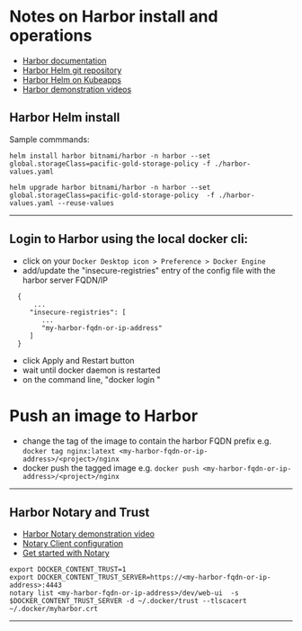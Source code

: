 # Notes on Harbor install and operations

- [Harbor documentation](https://docs.pivotal.io/partners/vmware-harbor/using.html)
- [Harbor Helm git repository](https://github.com/goharbor/harbor-helm)
- [Harbor Helm on Kubeapps](https://hub.kubeapps.com/charts/bitnami/harbor)
- [Harbor demonstration videos](https://github.com/goharbor/harbor/wiki/)

## Harbor Helm install

Sample commmands:

`helm install harbor bitnami/harbor -n harbor --set global.storageClass=pacific-gold-storage-policy -f ./harbor-values.yaml`

`helm upgrade harbor bitnami/harbor -n harbor --set global.storageClass=pacific-gold-storage-policy  -f ./harbor-values.yaml --reuse-values` 

---
## Login to Harbor using the local docker cli:

- click on your `Docker Desktop icon > Preference > Docker Engine`
- add/update the "insecure-registries" entry of the config file with the harbor server FQDN/IP
```
  {
      ...
     "insecure-registries": [
        ...
        "my-harbor-fqdn-or-ip-address"
     ]
  }
```
- click Apply and Restart button
- wait until docker daemon is restarted
- on the command line, "docker login <my-harbor-fqdn-or-ip-address>"
     
# Push an image to Harbor

  - change the tag of the image to contain the harbor FQDN prefix
     e.g.   `docker tag nginx:latext <my-harbor-fqdn-or-ip-address>/<project>/nginx`
  - docker push the tagged image
     e.g. `docker push <my-harbor-fqdn-or-ip-address>/<project>/nginx`

---
## Harbor Notary and Trust 

- [Harbor Notary demonstration video](https://www.youtube.com/watch?v=pPklSTJZY2E)
- [Notary Client configuration](https://docs.docker.com/notary/reference/client-config/)
- [Get started with Notary](https://docs.docker.com/notary/getting_started/)

```
export DOCKER_CONTENT_TRUST=1
export DOCKER_CONTENT_TRUST_SERVER=https://<my-harbor-fqdn-or-ip-address>:4443
notary list <my-harbor-fqdn-or-ip-address>/dev/web-ui  -s $DOCKER_CONTENT_TRUST_SERVER -d ~/.docker/trust --tlscacert ~/.docker/myharbor.crt
```
---









 
